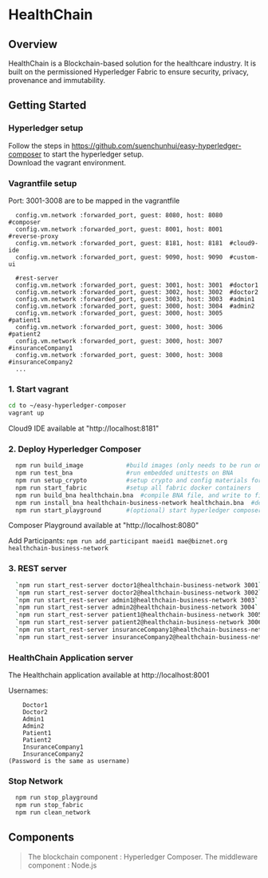 # HealthChain

## Overview
HealthChain is a Blockchain-based solution for the healthcare industry. It is built on the permissioned Hyperledger Fabric to ensure security, privacy, provenance and immutability.

## Getting Started

### Hyperledger setup
Follow the steps in https://github.com/suenchunhui/easy-hyperledger-composer to start the hyperledger setup.
<br>
Download the vagrant environment.

### Vagrantfile setup
Port: 3001-3008 are to be mapped in the vagrantfile
```
  config.vm.network :forwarded_port, guest: 8080, host: 8080  #composer
  config.vm.network :forwarded_port, guest: 8001, host: 8001  #reverse-proxy
  config.vm.network :forwarded_port, guest: 8181, host: 8181  #cloud9-ide
  config.vm.network :forwarded_port, guest: 9090, host: 9090  #custom-ui
  
  #rest-server
  config.vm.network :forwarded_port, guest: 3001, host: 3001  #doctor1
  config.vm.network :forwarded_port, guest: 3002, host: 3002  #doctor2
  config.vm.network :forwarded_port, guest: 3003, host: 3003  #admin1
  config.vm.network :forwarded_port, guest: 3000, host: 3004  #admin2
  config.vm.network :forwarded_port, guest: 3000, host: 3005  #patient1
  config.vm.network :forwarded_port, guest: 3000, host: 3006  #patient2
  config.vm.network :forwarded_port, guest: 3000, host: 3007  #insuranceCompany1
  config.vm.network :forwarded_port, guest: 3000, host: 3008  #insuranceCompany2
  ...
 ```
### 1. Start vagrant
```bash
cd to ~/easy-hyperledger-composer
vagrant up
```
Cloud9 IDE available at "http://localhost:8181" 

### 2. Deploy Hyperledger Composer
```bash
  npm run build_image            #build images (only needs to be run once ever)
  npm run test_bna               #run embedded unittests on BNA 
  npm run setup_crypto           #setup crypto and config materials for fabric
  npm run start_fabric           #setup all fabric docker containers
  npm run build_bna healthchain.bna  #compile BNA file, and write to file(argument 1)
  npm run install_bna healthchain-business-network healthchain.bna  #deploy BNA file(arg 2) to network using name(arg 1)
  npm run start_playground       #(optional) start hyperledger composer
```
Composer Playground available at "http://localhost:8080"

Add Participants:
  `npm run add_participant maeid1 mae@biznet.org healthchain-business-network`

### 3. REST server
```bash
  `npm run start_rest-server doctor1@healthchain-business-network 3001`
  `npm run start_rest-server doctor2@healthchain-business-network 3002`
  `npm run start_rest-server admin1@healthchain-business-network 3003`
  `npm run start_rest-server admin2@healthchain-business-network 3004`
  `npm run start_rest-server patient1@healthchain-business-network 3005`
  `npm run start_rest-server patient2@healthchain-business-network 3006`
  `npm run start_rest-server insuranceCompany1@healthchain-business-network 3007`
  `npm run start_rest-server insuranceCompany2@healthchain-business-network 3008`
```

### HealthChain Application server
The Healthchain application available at http://localhost:8001

Usernames:
```
    Doctor1
    Doctor2
    Admin1
    Admin2
    Patient1
    Patient2
    InsuranceCompany1
    InsuranceCompany2
(Password is the same as username)
```
### Stop Network
```bash
  npm run stop_playground 
  npm run stop_fabric 
  npm run clean_network 
```
## Components
 > The blockchain component : Hyperledger Composer.
 > The middleware component : Node.js 
